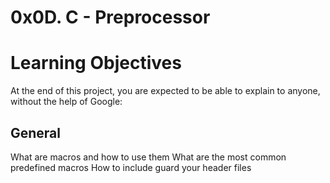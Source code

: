 # 0x0D. C - Preprocessor
# Learning Objectives
At the end of this project, you are expected to be able to explain to anyone, without the help of Google:

## General
What are macros and how to use them
What are the most common predefined macros
How to include guard your header files
